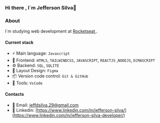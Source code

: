 ### Hi there , I`m Jefferson Silva👋

### About
 I`m studying web development at [Rocketseat ](https://www.rocketseat.com.br/).

 #### Current stack

 - ⚡️ Main language: `Javascript`
 - 🎉 Frontend: `HTML5`, `TAILWINDCSS`, `JAVASCRIPT`, `REACTJS` ,`NODEJS`, `ECMASCRIPT`
 - ⚙️ Backend: `SQL`, `SQLITE`
 - 🎨 Layout Design: `Figma`
 - 📦️ Version code control: `Git & GitHub`
 - 🔧 Tools: `VsCode`

#### Contacts

- 📩 Email: jeffdsilva.29@gmail.com
- 👤 Linkedin: [https://www.linkedin.com/in/jefferson-silva/](https://www.linkedin.com/in/jefferson-silva-developer/)
